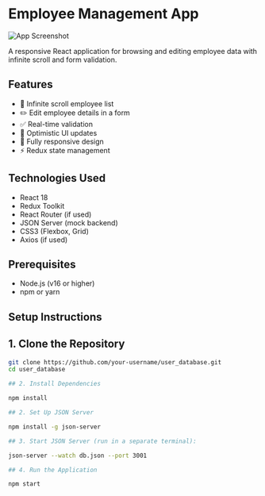 # Employee Management App

![App Screenshot](./public/screenshot.png) <!-- Add a screenshot if available -->

A responsive React application for browsing and editing employee data with infinite scroll and form validation.

## Features

- 📜 Infinite scroll employee list
- ✏️ Edit employee details in a form
- ✅ Real-time validation
- 🔄 Optimistic UI updates
- 📱 Fully responsive design
- ⚡ Redux state management

## Technologies Used

- React 18
- Redux Toolkit
- React Router (if used)
- JSON Server (mock backend)
- CSS3 (Flexbox, Grid)
- Axios (if used)

## Prerequisites

- Node.js (v16 or higher)
- npm or yarn

## Setup Instructions

## 1. Clone the Repository

```bash
git clone https://github.com/your-username/user_database.git
cd user_database

## 2. Install Dependencies

npm install

## 2. Set Up JSON Server

npm install -g json-server

## 3. Start JSON Server (run in a separate terminal):

json-server --watch db.json --port 3001

## 4. Run the Application

npm start